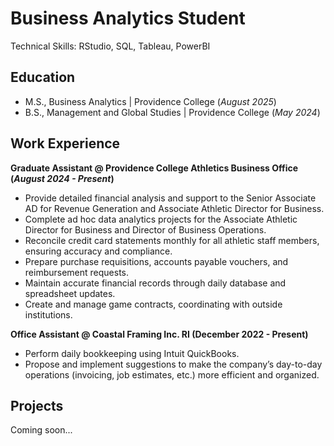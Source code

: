# Business Analytics Student
Technical Skills: RStudio, SQL, Tableau, PowerBI

## Education
- M.S., Business Analytics | Providence College (*August 2025*)
- B.S., Management and Global Studies | Providence College (*May 2024*)

## Work Experience
**Graduate Assistant @ Providence College Athletics Business Office (*August 2024 - Present*)**
- Provide detailed financial analysis and support to the Senior Associate AD for Revenue Generation and Associate Athletic Director for Business.
- Complete ad hoc data analytics projects for the Associate Athletic Director for Business and Director of Business Operations.
- Reconcile credit card statements monthly for all athletic staff members, ensuring accuracy and compliance.
- Prepare purchase requisitions, accounts payable vouchers, and reimbursement requests.
- Maintain accurate financial records through daily database and spreadsheet updates.
- Create and manage game contracts, coordinating with outside institutions. 

**Office Assistant @ Coastal Framing Inc. RI (December 2022 - Present)**
-  Perform daily bookkeeping using Intuit QuickBooks.
-  Propose and implement suggestions to make the company’s day-to-day operations (invoicing, job estimates, etc.) more efficient and organized.  

 ## Projects
 Coming soon...
